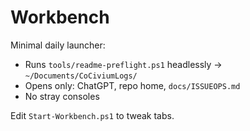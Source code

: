 <!-- status: stub; target: 150+ words -->
<!-- status: stub; target: 150+ words -->
<!-- status: stub; target: 150+ words -->
<!-- status: stub; target: 150+ words -->
<!-- status: stub; target: 150+ words -->
<!-- status: stub; target: 150+ words -->
<!-- status: stub; target: 150+ words -->
# Workbench

Minimal daily launcher:
- Runs `tools/readme-preflight.ps1` headlessly → `~/Documents/CoCiviumLogs/`
- Opens only: ChatGPT, repo home, `docs/ISSUEOPS.md`
- No stray consoles

Edit `Start-Workbench.ps1` to tweak tabs.








